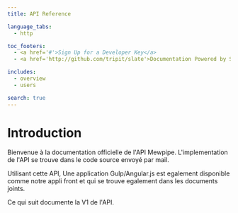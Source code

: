 ```yaml
---
title: API Reference

language_tabs:
  - http

toc_footers:
  - <a href='#'>Sign Up for a Developer Key</a>
  - <a href='http://github.com/tripit/slate'>Documentation Powered by Slate</a>

includes:
  - overview
  - users

search: true
---
```


# Introduction

Bienvenue à la documentation officielle de l'API Mewpipe.
L'implementation de l'API se trouve dans le code source envoyé par mail.

Utilisant cette API, Une application Gulp/Angular.js est egalement disponible comme notre appli front et qui se trouve egalement dans les documents joints.


Ce qui suit documente la V1 de l'API.
